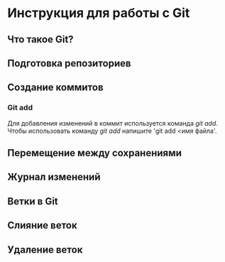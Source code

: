 # Инструкция для работы с Git

## Что такое Git?

## Подготовка репозиториев

## Создание коммитов

### Git add

Для добавления изменений в коммит используется команда *git add*. Чтобы использовать команду *git add* напишите 'git add <имя файла'.


## Перемещение между сохранениями

## Журнал изменений

## Ветки в Git

## Слияние веток

## Удаление веток